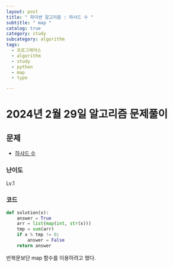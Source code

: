 ```yaml
---
layout: post
title: " 파이썬 알고리즘 : 하샤드 수 "
subtitle: " map "
catalog: true
category: study
subcategory: algorithm
tags:
  - 프로그래머스
  - algorithm
  - study
  - python
  - map
  - type

---
```


# 2024년 2월 29일 알고리즘 문제풀이

## 문제

- [하샤드 수](https://school.programmers.co.kr/learn/courses/30/lessons/12947)

### 난이도

Lv.1

### 코드

```python
def solution(x):
    answer = True
    arr = list(map(int, str(x)))
    tmp = sum(arr)
    if x % tmp != 0:
        answer = False
    return answer
```

반복문보단 map 함수를 이용하려고 했다.
